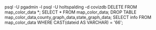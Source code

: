psql -U pgadmin -l
psql -U holtspalding -d covizdb
DELETE FROM map_color_data *;
SELECT * FROM map_color_data;
DROP TABLE map_color_data,county_graph_data,state_graph_data;
SELECT info FROM map_color_data WHERE CAST(dateid AS VARCHAR) = '66';
